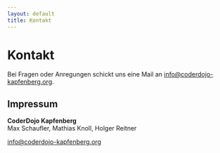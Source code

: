 ```yaml
---
layout: default
title: Kontakt
---
```


# Kontakt #

Bei Fragen oder Anregungen schickt uns eine Mail an [info@coderdojo-kapfenberg.org](mailto:info@coderdojo-kapfenberg.org).

## Impressum ##

**CoderDojo Kapfenberg<br />**
Max Schaufler, Mathias Knoll, Holger Reitner

[info@coderdojo-kapfenberg.org](mailto:info@coderdojo-kapfenberg.org)